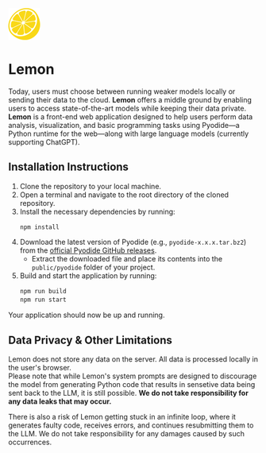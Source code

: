 <img src="public/lemon-side.svg" alt="Lemon" width="64">

# Lemon

Today, users must choose between running weaker models locally or sending their data to the cloud. **Lemon** offers a middle ground by enabling users to access state-of-the-art models while keeping their data private. **Lemon** is a front-end web application designed to help users perform data analysis, visualization, and basic programming tasks using Pyodide—a Python runtime for the web—along with large language models (currently supporting ChatGPT).

## Installation Instructions

1. Clone the repository to your local machine.
2. Open a terminal and navigate to the root directory of the cloned repository.
3. Install the necessary dependencies by running:
   ```bash
   npm install
   ```
4. Download the latest version of Pyodide (e.g., `pyodide-x.x.x.tar.bz2`) from the [official Pyodide GitHub releases](https://github.com/pyodide/pyodide/releases).
   - Extract the downloaded file and place its contents into the `public/pyodide` folder of your project.
5. Build and start the application by running:
   ```bash
   npm run build
   npm run start
   ```

Your application should now be up and running.

## Data Privacy & Other Limitations

Lemon does not store any data on the server. All data is processed locally in the user's browser.  
Please note that while Lemon's system prompts are designed to discourage the model from generating Python code that results in sensetive data being sent back to the LLM, it is still possible. **We do not take responsibility for any data leaks that may occur.**

There is also a risk of Lemon getting stuck in an infinite loop, where it generates faulty code, receives errors, and continues resubmitting them to the LLM. We do not take responsibility for any damages caused by such occurrences.
